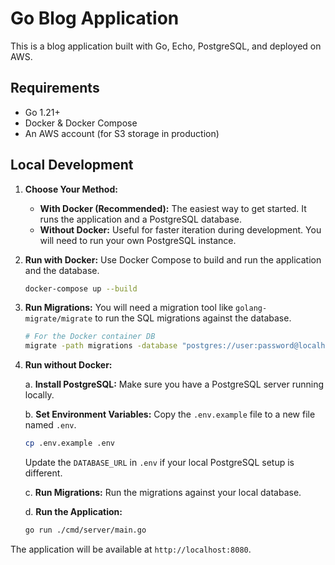 # Go Blog Application

This is a blog application built with Go, Echo, PostgreSQL, and deployed on AWS.

## Requirements

- Go 1.21+
- Docker & Docker Compose
- An AWS account (for S3 storage in production)

## Local Development

1.  **Choose Your Method:**

    -   **With Docker (Recommended):** The easiest way to get started. It runs the application and a PostgreSQL database.
    -   **Without Docker:** Useful for faster iteration during development. You will need to run your own PostgreSQL instance.

2.  **Run with Docker:**
    Use Docker Compose to build and run the application and the database.

    ```bash
    docker-compose up --build
    ```

3.  **Run Migrations:**
    You will need a migration tool like `golang-migrate/migrate` to run the SQL migrations against the database.

    ```bash
    # For the Docker container DB
    migrate -path migrations -database "postgres://user:password@localhost:5432/blog?sslmode=disable" up
    ```

4.  **Run without Docker:**

    a. **Install PostgreSQL:** Make sure you have a PostgreSQL server running locally.

    b. **Set Environment Variables:** Copy the `.env.example` file to a new file named `.env`.
    ```bash
    cp .env.example .env
    ```
    Update the `DATABASE_URL` in `.env` if your local PostgreSQL setup is different.

    c. **Run Migrations:** Run the migrations against your local database.

    d. **Run the Application:**
    ```bash
    go run ./cmd/server/main.go
    ```

The application will be available at `http://localhost:8080`.